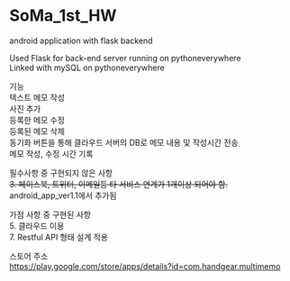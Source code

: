 # SoMa_1st_HW
android application with flask backend

  Used Flask for back-end server running on pythoneverywhere  
  Linked with mySQL on pythoneverywhere  

기능  
  텍스트 메모 작성  
  사진 추가  
  등록한 메모 수정  
  등록된 메모 삭제  
  동기화 버튼을 통해 클라우드 서버의 DB로 메모 내용 및 작성시간 전송  
  메모 작성, 수정 시간 기록  
  
필수사항 중 구현되지 않은 사항  
  ~~3. 페이스북, 트위터, 이메일등 타 서비스 연계가 1개이상 되어야 함.~~  
  android_app_ver1.1에서 추가됨  
  
가점 사항 중 구현된 사항  
  5. 클라우드 이용  
  7. Restful API 형태 설계 적용  

스토어 주소  
https://play.google.com/store/apps/details?id=com.handgear.multimemo  
